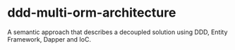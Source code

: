 # ddd-multi-orm-architecture
A semantic approach that describes a decoupled solution using DDD, Entity Framework, Dapper and IoC.
